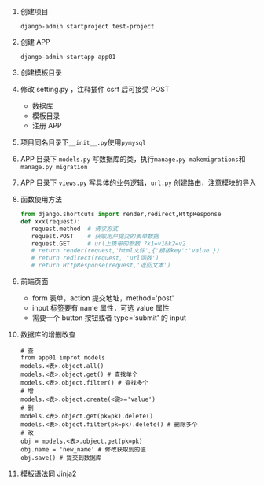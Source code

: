 1. 创建项目

    ```shell
    django-admin startproject test-project
    ```

2. 创建 APP

    ```shell
    django-admin startapp app01
    ```

3. 创建模板目录
4. 修改 setting.py ，注释插件 csrf 后可接受 POST
    - 数据库
    - 模板目录
    - 注册 APP
5. 项目同名目录下`__init__.py`使用`pymysql`
6. APP 目录下 `models.py` 写数据库的类，执行`manage.py makemigrations`和`manage.py migration`
7. APP 目录下 `views.py` 写具体的业务逻辑，`url.py` 创建路由，注意模块的导入
8. 函数使用方法

    ```python
   from django.shortcuts import render,redirect,HttpResponse
   def xxx(request):
       request.method  # 请求方式
       request.POST    # 获取用户提交的表单数据
       request.GET     # url上携带的参数 ?k1=v1&k2=v2
       # return render(request,'html文件',{'模板key':'value'})
       # return redirect(request, 'url函数')
       # return HttpResponse(request,'返回文本')
    ```

9. 前端页面
    - form 表单，action 提交地址，method='post'
    - input 标签要有 name 属性，可选 value 属性
    - 需要一个 button 按钮或者 type='submit' 的 input
 
10. 数据库的增删改查
    ```
    # 查
    from app01 improt models
    models.<表>.object.all()
    models.<表>.object.get() # 查找单个
    models.<表>.object.filter() # 查找多个
    # 增
    models.<表>.object.create(<键>='value')
    # 删
    models.<表>.object.get(pk=pk).delete()
    models.<表>.object.filter(pk=pk).delete() # 删除多个
    # 改
    obj = models.<表>.object.get(pk=pk)
    obj.name = 'new_name' # 修改获取到的值
    obj.save() # 提交到数据库
    ```
11. 模板语法同 Jinja2